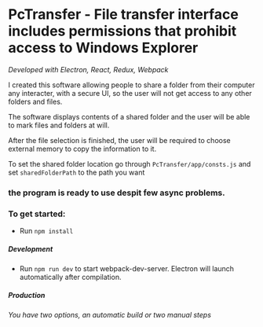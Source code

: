 # PcTransfer - File transfer interface includes permissions that prohibit access to Windows Explorer
_Developed with Electron, React, Redux, Webpack_

I created this software allowing people to share a folder from their computer any interacter, with a secure UI, so the user will not get access to any other folders and files.

The software displays contents of a shared folder and the user will be able to mark files and folders at will.

After the file selection is finished, the user will be required to choose external memory to copy the information to it.

To set the shared folder location go through `PcTransfer/app/consts.js`
and set `sharedFolderPath` to the path you want



### the program is ready to use despit few async problems.


### To get started:
* Run `npm install`

##### Development
* Run `npm run dev` to start webpack-dev-server. Electron will launch automatically after compilation.

##### Production
_You have two options, an automatic build or two manual steps_

